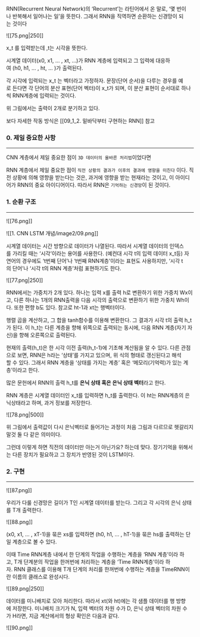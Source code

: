 RNN(Recurrent Neural Network)의 ‘Recurrent’는 라틴어에서 온 말로, ‘몇 번이나 반복해서 일어나는 일’을 뜻한다. 그래서 RNN을 직역하면 순환하는 신경망이 되는 것이다

![[75.png|250]]

x_t 를 입력받는데 ,t는 시각을 뜻한다.

시계열 데이터(x0, x1, … , xt, …)가 RNN 계층에 입력되고 그 입력에 대응하여 (h0, h1, … , ht, … )가 출력된다.

각 시각에 입력되는 x_t 는 벡터라고 가정하자. 문장(단어 순서)을 다루는 경우를 예로 든다면 각 단어의 분산 표현(단어 벡터)이 x_t가 되며, 이 분산 표현이 순서대로 하나씩 RNN계층에 입력되는 것이다. 

위 그림에서는 출력이 2개로 분기하고 있다.

보다 자세한 작동 방식은
[[09_1_2. 밑바닥부터 구현하는 RNN]] 참고


### 0. 제일 중요한 사항
---
CNN 계층에서 제일 중요한 점이 `3D 데이터의 올바른 처리법`이었다면 

RNN 계층에서 제일 중요한 점이 `직전 상황의 결과가 이후의 결과에 영향을 미친다` 이다. 직전 상황에 의해 영향을 받는다는 것은, 과거에 영향을 받는 현재라는 것이고, 이 아이디어가 RNN의 중요 아이디어이다. 따라서 RNN은 `기억하는 신경망`이 된 것이다.

### 1. 순환 구조
---

![[76.png]]

![[1. CNN LSTM 개념/image2/09.png]]

시계열 데이터는 시간 방향으로 데이터가 나열된다. 따라서 시계열 데이터의 인덱스를 가리킬 때는 ‘시각’이라는 용어를 사용한다. (예컨대 시각 t의 입력 데이터 x_t등) 자연어의 경우에도 ‘t번째 단어’나 ‘t번째 RNN계층’이라는 표현도 사용하지만, ‘시각 t의 단어’나 ‘시각 t의 RNN 계층’처럼 표현하기도 한다.

![[77.png|250]]

RNN에서는 가중치가 2개 있다. 하나는 입력 x를 출력 h로 변환하기 위한 가중치 Wx이고, 다른 하나는 1개의 RNN출력을 다음 시각의 출력으로 변환하기 위한 가중치 Wh이다. 또한 편향 b도 있다. 참고로 ht-1과 xt는 행벡터이다.

행렬 곱을 계산하고, 그 합을 tanh함수를 이용해 변환한다. 그 결과가 시각 t의 출력 h_t가 된다. 이 h_t는 다른 계층을 향해 위쪽으로 출력되는 동시에, 다음 RNN 계층(자기 자신)을 향해 오른쪽으로 출력된다.

현재의 출력(h_t)은 한 시각 이전 출력(h_t-1)에 기초해 계산됨을 알 수 있다. 다른 관점으로 보면, RNN은 h라는 ‘상태’를 가지고 있으며, 위 식의 형태로 갱신된다고 해석할 수 있다. 그래서 RNN 계층을 ‘상태를 가지는 계층’ 혹은 ‘메모리(기억력)가 있는 계층’이라고 한다.

많은 문헌에서 RNN의 출력 h_t를 **은닉 상태 혹은 은닉 상태 벡터**라고 한다. 

RNN 계층은 시계열 데이터인 x_t를 입력하면 h_t를 출력한다. 이 ht는 RNN계층의 은닉상태라고 하며, 과거 정보를 저장한다.

![[78.png|500]]

위 그림에서 출력값이 다시 은닉벡터로 들어가는 과정이 처음 그림과 다르므로 헷갈리지 말것 둘 다 같은 의미이다.

그런데 이렇게 하면 직전의 데이터만 아는거 아닌가요? 하는데 맞다. 장기기억을 위해서는 다른 장치가 필요하고 그 장치가 반영된 것이 LSTM이다. 


### 2. 구현
---
![[87.png]]

우리가 다룰 신경망은 길이가 T인 시계열 데이터를 받는다. 그리고 각 시각의 은닉 상태를 T개 출력한다.

![[88.png]]

(x0, x1, … , xT-1)을 묶은 xs를 입력하면 (h0, h1, … , hT-1)을 묶은 hs를 출력하는 단일 계층으로 볼 수 있다. 

이때 Time RNN계층 내에서 한 단계의 작업을 수행하는 계층을 ‘RNN 계층’이라 하고, T개 단계분의 작업을 한꺼번에 처리하는 계층을 ‘Time RNN계층’이라 하자. RNN 클래스를 이용해 T개 단계의 처리를 한꺼번에 수행하는 계층을 TimeRNN이란 이름의 클래스로 완성시다.

![[89.png|250]]

데이터를 미니배치로 모아 처리한다. 따라서 xt(와 ht)에는 각 샘플 데이터를 행 방향에 저장한다. 미니배치 크기가 N, 입력 벡터의 차원 수가 D, 은닉 상태 벡터의 차원 수가 H라면, 지금 계산에서의 형상 확인은 다음과 같다.

![[90.png]]
